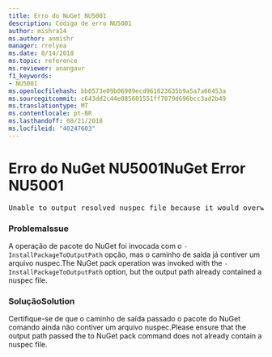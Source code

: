 ```yaml
---
title: Erro do NuGet NU5001
description: Código de erro NU5001
author: mishra14
ms.author: anmishr
manager: rrelyea
ms.date: 8/14/2018
ms.topic: reference
ms.reviewer: anangaur
f1_keywords:
- NU5001
ms.openlocfilehash: bb0573e09b06909ecd961823635b9a5a7a66453a
ms.sourcegitcommit: c643dd2c44e085601551ff7079d696bcc3ad2b49
ms.translationtype: MT
ms.contentlocale: pt-BR
ms.lasthandoff: 08/21/2018
ms.locfileid: "40247603"
---
```

# <a name="nuget-error-nu5001"></a><span data-ttu-id="59d4a-103">Erro do NuGet NU5001</span><span class="sxs-lookup"><span data-stu-id="59d4a-103">NuGet Error NU5001</span></span>
<pre>Unable to output resolved nuspec file because it would overwrite the original at 'F:\project\project.nuspec'.</pre>

### <a name="issue"></a><span data-ttu-id="59d4a-104">Problema</span><span class="sxs-lookup"><span data-stu-id="59d4a-104">Issue</span></span>

<span data-ttu-id="59d4a-105">A operação de pacote do NuGet foi invocada com o `-InstallPackageToOutputPath` opção, mas o caminho de saída já contiver um arquivo nuspec.</span><span class="sxs-lookup"><span data-stu-id="59d4a-105">The NuGet pack operation was invoked with the `-InstallPackageToOutputPath` option, but the output path already contained a  nuspec file.</span></span>


### <a name="solution"></a><span data-ttu-id="59d4a-106">Solução</span><span class="sxs-lookup"><span data-stu-id="59d4a-106">Solution</span></span>

<span data-ttu-id="59d4a-107">Certifique-se de que o caminho de saída passado o pacote do NuGet comando ainda não contiver um arquivo nuspec.</span><span class="sxs-lookup"><span data-stu-id="59d4a-107">Please ensure that the output path passed the to NuGet pack command does not already contain a nuspec file.</span></span>

